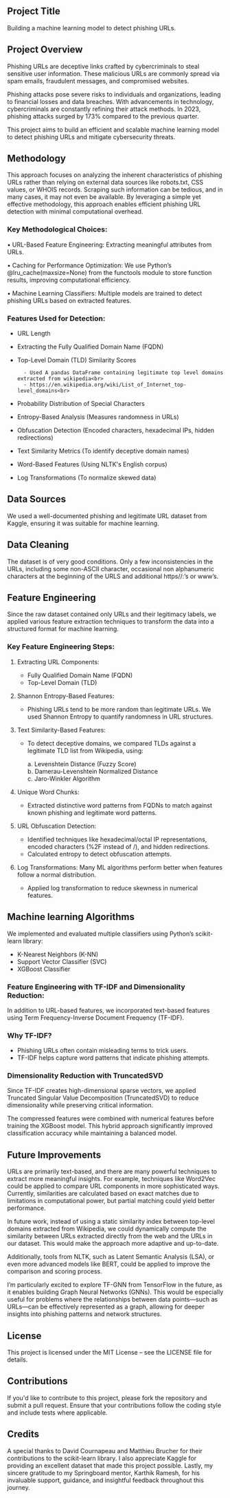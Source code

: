 ## Project Title

Building a machine learning model to detect phishing URLs.

## Project Overview

Phishing URLs are deceptive links crafted by cybercriminals to steal sensitive user information. These malicious URLs 
are commonly spread via spam emails, fraudulent messages, and compromised websites.

Phishing attacks pose severe risks to individuals and organizations, leading to financial losses and data breaches. 
With advancements in technology, cybercriminals are constantly refining their attack methods. In 2023, phishing attacks 
surged by 173% compared to the previous quarter.

This project aims to build an efficient and scalable machine learning model to detect phishing URLs and mitigate 
cybersecurity threats.

## Methodology

This approach focuses on analyzing the inherent characteristics of phishing URLs rather than relying on external data 
sources like robots.txt, CSS values, or WHOIS records. Scraping such information can be tedious, and in many cases, 
it may not even be available. By leveraging a simple yet effective methodology, this approach enables efficient 
phishing URL detection with minimal computational overhead.

### Key Methodological Choices:

  • URL-Based Feature Engineering: Extracting meaningful attributes from URLs.

  • Caching for Performance Optimization: We use Python’s @lru_cache(maxsize=None) from the functools module to store 
function results, improving computational efficiency.

  • Machine Learning Classifiers: Multiple models are trained to detect phishing URLs based on extracted features.

### Features Used for Detection:

  - URL Length<br>
  - Extracting the Fully Qualified Domain Name (FQDN)<br>
  - Top-Level Domain (TLD) Similarity Scores<br>
  
	      - Used A pandas DataFrame containing legitimate top level domains extracted from wikipedia<br>
	      - https://en.wikipedia.org/wiki/List_of_Internet_top-level_domains<br>
		  
  - Probability Distribution of Special Characters<br>
  - Entropy-Based Analysis (Measures randomness in URLs)<br>
  - Obfuscation Detection (Encoded characters, hexadecimal IPs, hidden redirections)<br>
  - Text Similarity Metrics (To identify deceptive domain names)<br>
  - Word-Based Features (Using NLTK's English corpus)<br>
  - Log Transformations (To normalize skewed data)<br>

## Data Sources

We used a well-documented phishing and legitimate URL dataset from Kaggle, ensuring it was suitable for machine learning.

## Data Cleaning 

The dataset is of very good conditions. Only a few inconsistencies in the URLs, including some non-ASCII character, 
occasional non alphanumeric characters at the beginning of the URLS and additional https//:’s or www’s. 

## Feature Engineering

Since the raw dataset contained only URLs and their legitimacy labels, we applied various feature extraction techniques 
to transform the data into a structured format for machine learning.

### Key Feature Engineering Steps:

1. Extracting URL Components:
   - Fully Qualified Domain Name (FQDN)
   - Top-Level Domain (TLD)

2. Shannon Entropy-Based Features:
   - Phishing URLs tend to be more random than legitimate URLs. We used Shannon Entropy to quantify randomness in URL 
  structures.

3. Text Similarity-Based Features:
   - To detect deceptive domains, we compared TLDs against a legitimate TLD list from Wikipedia, using:

       a. Levenshtein Distance (Fuzzy Score)<br>
       b. Damerau-Levenshtein Normalized Distance<br>
       c. Jaro-Winkler Algorithm<br>

4. Unique Word Chunks:
   - Extracted distinctive word patterns from FQDNs to match against known phishing and legitimate word patterns.

5. URL Obfuscation Detection:
   - Identified techniques like hexadecimal/octal IP representations, encoded characters (%2F instead of /), and hidden 
     redirections.<br>
   - Calculated entropy to detect obfuscation attempts.

6. Log Transformations:
   Many ML algorithms perform better when features follow a normal distribution.<br>
   - Applied log transformation to reduce skewness in numerical features.


## Machine learning Algorithms

We implemented and evaluated multiple classifiers using Python’s scikit-learn library:

  - K-Nearest Neighbors (K-NN)
  - Support Vector Classifier (SVC)
  - XGBoost Classifier


### Feature Engineering with TF-IDF and Dimensionality Reduction:

In addition to URL-based features, we incorporated text-based features using Term Frequency-Inverse Document Frequency 
(TF-IDF).

### Why TF-IDF?
  - Phishing URLs often contain misleading terms to trick users.<br>
  - TF-IDF helps capture word patterns that indicate phishing attempts.
  
### Dimensionality Reduction with TruncatedSVD

Since TF-IDF creates high-dimensional sparse vectors, we applied Truncated Singular Value Decomposition (TruncatedSVD) 
to reduce dimensionality while preserving critical information.

The compressed features were combined with numerical features before training the XGBoost model.
This hybrid approach significantly improved classification accuracy while maintaining a balanced model.

## Future Improvements

URLs are primarily text-based, and there are many powerful techniques to extract more meaningful insights. For example, 
techniques like Word2Vec could be applied to compare URL components in more sophisticated ways. Currently, similarities 
are calculated based on exact matches due to limitations in computational power, but partial matching could yield 
better performance.

In future work, instead of using a static similarity index between top-level domains extracted from Wikipedia, we could 
dynamically compute the similarity between URLs extracted directly from the web and the URLs in our dataset. This would 
make the approach more adaptive and up-to-date.

Additionally, tools from NLTK, such as Latent Semantic Analysis (LSA), or even more advanced models like BERT, could be 
applied to improve the comparison and scoring process.

I’m particularly excited to explore TF-GNN from TensorFlow in the future, as it enables building Graph Neural Networks 
(GNNs). This would be especially useful for problems where the relationships between data points—such as URLs—can be 
effectively represented as a graph, allowing for deeper insights into phishing patterns and network structures.

## License
This project is licensed under the MIT License – see the LICENSE file for details.

## Contributions
If you'd like to contribute to this project, please fork the repository and submit a pull request. Ensure that your 
contributions follow the coding style and include tests where applicable.

## Credits
A special thanks to David Cournapeau and Matthieu Brucher for their contributions to the scikit-learn library. I also 
appreciate Kaggle for providing an excellent dataset that made this project possible. Lastly, my sincere gratitude to 
my Springboard mentor, Karthik Ramesh, for his invaluable support, guidance, and insightful feedback throughout this 
journey.